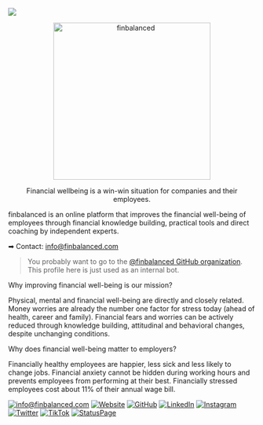 ![](https://i.imgur.com/AneM0GH.jpg)
<p align="center">
  <a target="blank" href="https://finbalanced.com">
    <img src="https://i.imgur.com/RmzChz8.png" width="320" alt="finbalanced" />
  </a>
</p>

  <p align="center">Financial wellbeing is a win-win situation for companies and their employees.</p>
  <p align="center"></p>

finbalanced is an online platform that improves the financial well-being of employees through financial knowledge building, practical tools and direct coaching by independent experts.

➡ Contact: info@finbalanced.com

> You probably want to go to the [@finbalanced GitHub organization](https://github.com/finbalanced). This profile here is just used as an internal bot.

Why improving financial well-being is our mission?

Physical, mental and financial well-being are directly and closely related. Money worries are already the number one factor for stress today (ahead of health, career and family). Financial fears and worries can be actively reduced through knowledge building, attitudinal and behavioral changes, despite unchanging conditions.

Why does financial well-being matter to employers?

Financially healthy employees are happier, less sick and less likely to change jobs. Financial anxiety cannot be hidden during working hours and prevents employees from performing at their best. Financially stressed employees cost about 11% of their annual wage bill.

[![info@finbalanced.com](https://img.shields.io/badge/EMail-445f9d?style=for-the-badge&logo=mail.ru&logoColor=white)](mailto:info@finbalanced.com) [![Website](https://img.shields.io/badge/Website-3D5A86?style=for-the-badge&logo=Google-chrome&logoColor=white)](https://finbalanced.com)  [![GitHub](https://img.shields.io/badge/GitHub-100000?style=for-the-badge&logo=github&logoColor=white)](https://github.com/finbalanced) [![LinkedIn](https://img.shields.io/badge/LinkedIn-0077B5?style=for-the-badge&logo=linkedin&logoColor=white)](https://www.linkedin.com/company/finbalanced/) [![Instagram](https://img.shields.io/badge/Instagram-E4405F?style=for-the-badge&logo=instagram&logoColor=white
)](https://www.instagram.com/finbalanced/) [![Twitter](https://img.shields.io/badge/Twitter-1DA1F2?style=for-the-badge&logo=twitter&logoColor=white
)](https://twitter.com/finbalanced) [![TikTok](https://img.shields.io/badge/TikTok-000000?style=for-the-badge&logo=tiktok&logoColor=white
)](https://www.tiktok.com/@finbalanced) [![StatusPage](https://img.shields.io/badge/StatusPage-success?style=for-the-badge&logo=Statuspal&logoColor=white)](https://status.finbalanced.com) 
